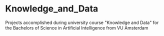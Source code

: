 # Knowledge_and_Data
Projects accomplished during university course "Knowledge and Data" for the Bachelors of Science in Artificial Intelligence from VU Amsterdam
